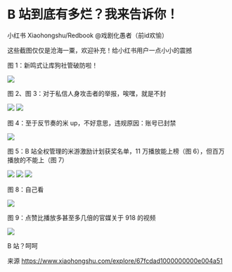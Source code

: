 # B 站到底有多烂？我来告诉你！

小红书 Xiaohongshu/Redbook @戏剧化愚者（前id欢愉）

这些截图仅仅是沧海一粟，欢迎补充！给小红书用户一点小小的震撼

图 1：新鸣式让库狗社管破防啦！

![](https://raw.githubusercontent.com/KugouGames/evil-of-bilibili/refs/heads/main/Images/xhs_67fcdad1000000000e004a51/1.jpg)

图 2、图 3：对于私信人身攻击者的举报，唉嘿，就是不封

![](https://raw.githubusercontent.com/KugouGames/evil-of-bilibili/refs/heads/main/Images/xhs_67fcdad1000000000e004a51/2.jpg)
![](https://raw.githubusercontent.com/KugouGames/evil-of-bilibili/refs/heads/main/Images/xhs_67fcdad1000000000e004a51/3.jpg)

图 4：至于反节奏的米 up，不好意思，违规原因：账号已封禁

![](https://raw.githubusercontent.com/KugouGames/evil-of-bilibili/refs/heads/main/Images/xhs_67fcdad1000000000e004a51/4.jpg)

图 5：B 站全权管理的米游激励计划获奖名单，11 万播放能上榜（图 6），但百万播放的不能上（图 7）

![](https://raw.githubusercontent.com/KugouGames/evil-of-bilibili/refs/heads/main/Images/xhs_67fcdad1000000000e004a51/5.jpg)
![](https://raw.githubusercontent.com/KugouGames/evil-of-bilibili/refs/heads/main/Images/xhs_67fcdad1000000000e004a51/6.jpg)
![](https://raw.githubusercontent.com/KugouGames/evil-of-bilibili/refs/heads/main/Images/xhs_67fcdad1000000000e004a51/7.jpg)

图 8：自己看

![](https://raw.githubusercontent.com/KugouGames/evil-of-bilibili/refs/heads/main/Images/xhs_67fcdad1000000000e004a51/8.jpg)

图 9：点赞比播放多甚至多几倍的官媒关于 918 的视频

![](https://raw.githubusercontent.com/KugouGames/evil-of-bilibili/refs/heads/main/Images/xhs_67fcdad1000000000e004a51/9.jpg)
	
B 站？呵呵

来源 https://www.xiaohongshu.com/explore/67fcdad1000000000e004a51
